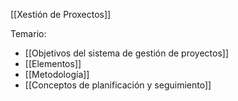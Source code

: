 [[Xestión de Proxectos]]

Temario:
+ [[Objetivos del sistema de gestión de proyectos]]
+ [[Elementos]]
+ [[Metodología]]
+ [[Conceptos de planificación y seguimiento]]